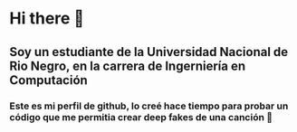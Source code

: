 # Hi there 👋
## Soy un estudiante de la Universidad Nacional de Rio Negro, en la carrera de Ingerniería en Computación
### Este es mi perfil de github, lo creé hace tiempo para probar un código que me permitia crear deep fakes de una canción 🤣
<!--
**ValentinJM/valentinjm** is a ✨ _special_ ✨ repository because its `README.md` (this file) appears on your GitHub profile.

Here are some ideas to get you started:

- 🔭 I’m currently working on ...
- 🌱 I’m currently learning ...
- 👯 I’m looking to collaborate on ...
- 🤔 I’m looking for help with ...
- 💬 Ask me about ...
- 📫 How to reach me: ...
- 😄 Pronouns: ...
- ⚡ Fun fact: ...
-->
